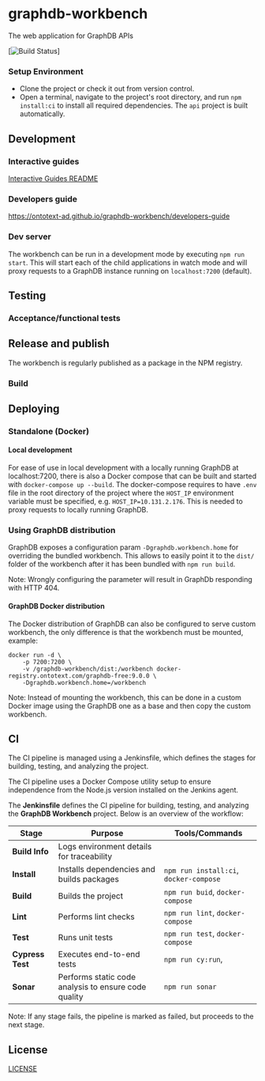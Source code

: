 # graphdb-workbench
The web application for GraphDB APIs

[![Build Status](https://jenkins.ontotext.com/buildStatus/icon?job=graphdb-workbench-pipeline)]
### Setup Environment

* Clone the project or check it out from version control.
* Open a terminal, navigate to the project's root directory, and run `npm install:ci` to install all required dependencies.
  The `api` project is built automatically.

## Development

### Interactive guides

[Interactive Guides README](/packages/legacy-workbench/src/js/angular/guides/README.md)

### Developers guide

https://ontotext-ad.github.io/graphdb-workbench/developers-guide

### Dev server

The workbench can be run in a development mode by executing `npm run start`. This will start each of the child applications
in watch mode and will proxy requests to a GraphDB instance running on `localhost:7200` (default).

## Testing

### Acceptance/functional tests

## Release and publish

The workbench is regularly published as a package in the NPM registry.

### Build


## Deploying


### Standalone (Docker)


#### Local development

For ease of use in local development with a locally running GraphDB at localhost:7200, there is also a
Docker compose that can be built and started with `docker-compose up --build`. The docker-compose requires
to have `.env` file in the root directory of the project where the `HOST_IP` environment variable
must be specified, e.g. `HOST_IP=10.131.2.176`. This is needed to proxy requests to locally running GraphDB.

### Using GraphDB distribution

GraphDB exposes a configuration param `-Dgraphdb.workbench.home` for overriding the bundled workbench.
This allows to easily point it to the `dist/` folder of the workbench after it has been bundled
with `npm run build`.

Note: Wrongly configuring the parameter will result in GraphDb responding with HTTP 404.

#### GraphDB Docker distribution

The Docker distribution of GraphDB can also be configured to serve custom workbench, the only difference
is that the workbench must be mounted, example:

```
docker run -d \
    -p 7200:7200 \
    -v /graphdb-workbench/dist:/workbench docker-registry.ontotext.com/graphdb-free:9.0.0 \
    -Dgraphdb.workbench.home=/workbench
```

Note: Instead of mounting the workbench, this can be done in a custom Docker image using the
GraphDB one as a base and then copy the custom workbench.

## CI

The CI pipeline is managed using a Jenkinsfile, which defines the stages for building, testing, and analyzing the project.

The CI pipeline uses a Docker Compose utility setup to ensure independence from the Node.js version installed on the Jenkins agent.

The **Jenkinsfile** defines the CI pipeline for building, testing, and analyzing the **GraphDB Workbench** project. Below is an overview of the workflow:

| **Stage**        | **Purpose**                                          | **Tools/Commands**                     |
|------------------|------------------------------------------------------|----------------------------------------|
| **Build Info**   | Logs environment details for traceability            |                                        |
| **Install**      | Installs dependencies and builds packages            | `npm run install:ci`, `docker-compose` |
| **Build**        | Builds the project                                   | `npm run buid`, `docker-compose`       |
| **Lint**         | Performs lint checks                                 | `npm run lint`, `docker-compose`       |
| **Test**         | Runs unit tests                                      | `npm run test`, `docker-compose`       |
| **Cypress Test** | Executes end-to-end tests                            | `npm run cy:run`,                      |
| **Sonar**        | Performs static code analysis to ensure code quality | `npm run sonar`                        |

Note: If any stage fails, the pipeline is marked as failed, but proceeds to the next stage.

## License

[LICENSE](licenses/LICENSE)
